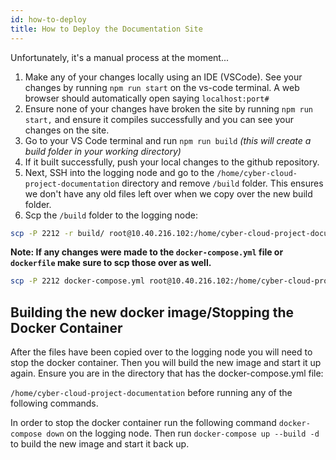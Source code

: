```yaml
---
id: how-to-deploy
title: How to Deploy the Documentation Site
---
```


Unfortunately, it's a manual process at the moment...

1. Make any of your changes locally using an IDE (VSCode). See your changes by running `npm run start` on the vs-code terminal. A web browser should automatically open saying `localhost:port#`
2. Ensure none of your changes have broken the site by running `npm run start,` and ensure it compiles successfully and you can see your changes on the site.
3. Go to your VS Code terminal and run `npm run build` *(this will create a build folder in your working directory)*
4. If it built successfully, push your local changes to the github repository.
5. Next, SSH into the logging node and go to the `/home/cyber-cloud-project-documentation` directory and remove `/build` folder. This ensures we don't have any old files left over when we copy over the new build folder.
6. Scp the `/build` folder to the logging node:

```bash
scp -P 2212 -r build/ root@10.40.216.102:/home/cyber-cloud-project-documentation/build
```

**Note: If any changes were made to the `docker-compose.yml` file or `dockerfile` make sure to scp those over as well.**

```bash
scp -P 2212 docker-compose.yml root@10.40.216.102:/home/cyber-cloud-project-documentation
```

## Building the new docker image/Stopping the Docker Container 
After the files have been copied over to the logging node you will need to stop the docker container. Then you will build the new image and start it up again.
Ensure you are in the directory that has the docker-compose.yml file: 

`/home/cyber-cloud-project-documentation` before running any of the following commands.


In order to stop the docker container run the following command `docker-compose down` on the logging node. 
Then run `docker-compose up --build -d` to build the new image and start it back up.


